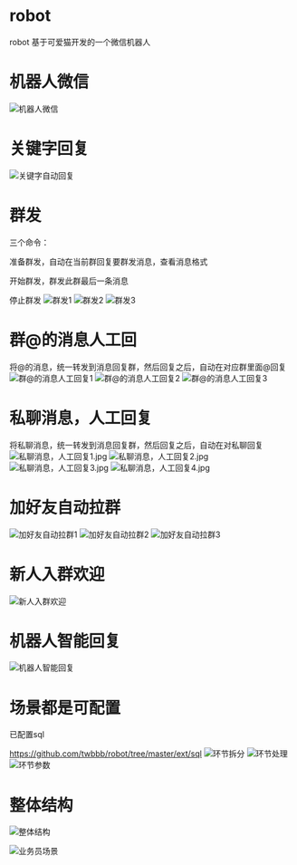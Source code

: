 #  robot
robot
基于可爱猫开发的一个微信机器人

# 机器人微信
![机器人微信](/ext/机器人微信.jpg)

# 关键字回复
![关键字自动回复](/ext/关键字自动回复.jpg)

# 群发
三个命令：

准备群发，自动在当前群回复要群发消息，查看消息格式

开始群发，群发此群最后一条消息

停止群发
![群发1](/ext/群发1.jpg)
![群发2](/ext/群发2.jpg)
![群发3](/ext/群发3.jpg)

# 群@的消息人工回
将@的消息，统一转发到消息回复群，然后回复之后，自动在对应群里面@回复
![群@的消息人工回复1](/ext/群@的消息人工回复1.jpg)
![群@的消息人工回复2](/ext/群@的消息人工回复2.jpg)
![群@的消息人工回复3](/ext/群@的消息人工回复3.jpg)

# 私聊消息，人工回复
将私聊消息，统一转发到消息回复群，然后回复之后，自动在对私聊回复
![私聊消息，人工回复1.jpg](/ext/私聊消息，人工回复1.jpg)
![私聊消息，人工回复2.jpg](/ext/私聊消息，人工回复2.jpg)
![私聊消息，人工回复3.jpg](/ext/私聊消息，人工回复3.jpg)
![私聊消息，人工回复4.jpg](/ext/私聊消息，人工回复4.jpg)

# 加好友自动拉群
![加好友自动拉群1](/ext/加好友自动拉群1.png)
![加好友自动拉群2](/ext/加好友自动拉群2.png)
![加好友自动拉群3](/ext/加好友自动拉群3.jpg)

# 新人入群欢迎
![新人入群欢迎](/ext/新人入群欢迎.jpg)

# 机器人智能回复
![机器人智能回复](/ext/指定群机器人智能回复.jpg)


# 场景都是可配置
已配置sql 

https://github.com/twbbb/robot/tree/master/ext/sql
![环节拆分](/ext/配置.png)
![环节处理](/ext/环节处理.png)
![环节参数](/ext/参数.png)

# 整体结构
![整体结构](/ext/整体结构.png)

![业务员场景](/ext/业务员场景.png)





